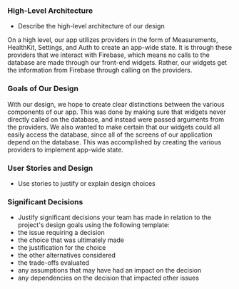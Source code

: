 ### High-Level Architecture
* Describe the high-level architecture of our design

On a high level, our app utilizes providers in the form of Measurements, HealthKit, Settings, and Auth to create an app-wide state. It is through these providers that we interact with Firebase, which means no calls to the database are made through our front-end widgets. Rather, our widgets get the information from Firebase through calling on the providers.

### Goals of Our Design
With our design, we hope to create clear distinctions between the various components of our app. This was done by making sure that widgets never directly called on the database, and instead were passed arguments from the providers. We also wanted to make certain that our widgets could all easily access the database, since all of the screens of our application depend on the database. This was accomplished by creating the various providers to implement app-wide state.

### User Stories and Design
* Use stories to justify or explain design choices

### Significant Decisions
* Justify significant decisions your team has made in relation to the project's design goals using the following template:
* the issue requiring a decision
* the choice that was ultimately made
* the justification for the choice
* the other alternatives considered
* the trade-offs evaluated
* any assumptions that may have had an impact on the decision
* any dependencies on the decision that impacted other issues